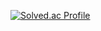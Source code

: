 [![Solved.ac Profile](http://mazassumnida.wtf/api/v2/generate_badge?boj=cfrog)](https://solved.ac/cfrog/)
